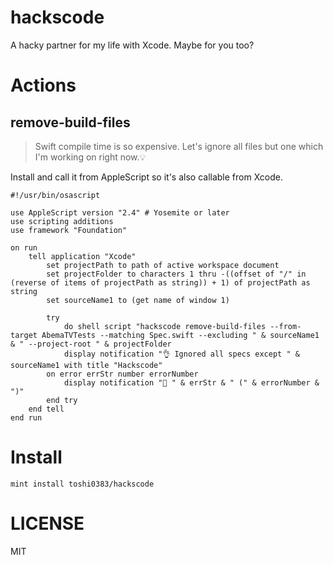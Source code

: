 # hackscode

A hacky partner for my life with Xcode. Maybe for you too?

# Actions
## remove-build-files

> Swift compile time is so expensive. Let's ignore all files but one which I'm working on right now.💡

Install and call it from AppleScript so it's also callable from Xcode.

```
#!/usr/bin/osascript

use AppleScript version "2.4" # Yosemite or later
use scripting additions
use framework "Foundation"

on run
    tell application "Xcode"
        set projectPath to path of active workspace document
        set projectFolder to characters 1 thru -((offset of "/" in (reverse of items of projectPath as string)) + 1) of projectPath as string
        set sourceName1 to (get name of window 1)

        try
            do shell script "hackscode remove-build-files --from-target AbemaTVTests --matching Spec.swift --excluding " & sourceName1 & " --project-root " & projectFolder
            display notification "👌 Ignored all specs except " & sourceName1 with title "Hackscode"
        on error errStr number errorNumber
            display notification "🛑 " & errStr & " (" & errorNumber & ")"
        end try
    end tell
end run
```

# Install
```
mint install toshi0383/hackscode
```

# LICENSE
MIT
